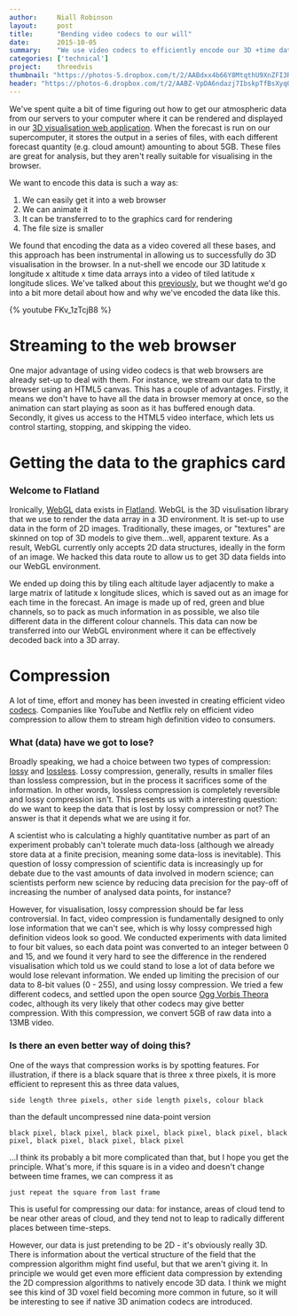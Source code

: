 ```yaml
---
author:     Niall Robinson
layout:     post
title:      "Bending video codecs to our will"
date:       2015-10-05
summary:    "We use video codecs to efficiently encode our 3D +time data"
categories: ['technical']
project:    threedvis
thumbnail: "https://photos-5.dropbox.com/t/2/AABdxx4b66Y8MtqthU9XnZFI3RufJuGSc4VEFZXIdAvlxA/12/2665124/png/32x32/1/_/1/2/exampledata_sm.png/EODKhQIYqN0DIAIoAg/FHP3BownAD22WN0Eoh2V2LxMp50Q3Q0w9xTTMqGTllQ?size=1024x768&size_mode=2"
header: "https://photos-6.dropbox.com/t/2/AABZ-VpDA6ndazj7IbskpTfBsXyqOPsSxSlGOagF1dlb0A/12/2665124/jpeg/32x32/1/_/1/2/matrix-356024_1280.jpg/EODKhQIYot0DIAIoAg/O_ml7-4XHUZ-e_61f4UmElKddEafvcWME66kxYVdJp4?size=1024x768&size_mode=2"
---
```


We've spent quite a bit of time figuring out how to get our atmospheric data from our servers to your computer where it can be rendered and displayed in our [3D visualisation web application](http://demo.3dvis.informaticslab.co.uk/ng-3d-vis/apps/desktop/). When the forecast is run on our supercomputer, it stores the output in a series of files, with each different forecast quantity (e.g. cloud amount) amounting to about 5GB. These files are great for analysis, but they aren't really suitable for visualising in the browser.

We want to encode this data is such a way as:

1. We can easily get it into a web browser
1. We can animate it
1. It can be transferred to to the graphics card for rendering
1. The file size is smaller

We found that encoding the data as a video covered all these bases, and this approach has been instrumental in allowing us to successfully do 3D visualisation in the browser. In a nut-shell we encode our 3D latitude x longitude x altitude x time data arrays into a video of tiled latitude x longitude slices. We've talked about this [previously](http://www.informaticslab.co.uk/technical/perspiration/2015/07/16/lab-july-demos.html), but we thought we'd go into a bit more detail about how and why we've encoded the data like this.

{% youtube FKv_1zTcjB8 %}

# Streaming to the web browser
One major advantage of using video codecs is that web browsers are already set-up to deal with them. For instance, we stream our data to the browser using an HTML5 canvas. This has a couple of advantages. Firstly, it means we don't have to have all the data in browser memory at once, so the animation can start playing as soon as it has buffered enough data. Secondly, it gives us access to the HTML5 video interface, which lets us control starting, stopping, and skipping the video.

# Getting the data to the graphics card

### Welcome to Flatland
Ironically, [WebGL](https://en.wikipedia.org/wiki/WebGL) data exists in [Flatland](https://en.wikipedia.org/wiki/Flatland). WebGL is the 3D visulisation library that we use to render the data array in a 3D environment. It is set-up to use data in the form of 2D images. Traditionally, these images, or "textures" are skinned on top of 3D models to give them...well, apparent texture. As a result, WebGL currently only accepts 2D data structures, ideally in the form of an image. We hacked this data route to allow us to get 3D data fields into our WebGL environment.

We ended up doing this by tiling each altitude layer adjacently to make a large matrix of latitude x longitude slices, which is saved out as an image for each time in the forecast. An image is made up of red, green and blue channels, so to pack as much information in as possible, we also tile different data in the different colour channels. This data can now be transferred into our WebGL environment where it can be effectively decoded back into a 3D array.

# Compression
A lot of time, effort and money has been invested in creating efficient video [codecs](https://en.wikipedia.org/wiki/Codec). Companies like YouTube and Netflix rely on efficient video compression to allow them to stream high definition video to consumers.

### What (data) have we got to lose?
Broadly speaking, we had a choice between two types of compression: [lossy](https://en.wikipedia.org/wiki/Lossy_compression) and [lossless](https://en.wikipedia.org/wiki/Lossless_compression). Lossy compression, generally, results in smaller files than lossless compression, but in the process it sacrifices some of the information. In other words, lossless compression is completely reversible and lossy compression isn't. This presents us with a interesting question: do we want to keep the data that is lost by lossy compression or not? The answer is that it depends what we are using it for.

A scientist who is calculating a highly quantitative number as part of an experiment probably can't tolerate much data-loss (although we already store data at a finite precision, meaning some data-loss is inevitable). This question of lossy compression of scientific data is increasingly up for debate due to the vast amounts of data involved in modern science; can scientists perform new science by reducing data precision for the pay-off of increasing the number of analysed data points, for instance?

However, for visualisation, lossy compression should be far less controversial. In fact, video compression is fundamentally designed to only lose information that we can't see, which is why lossy compressed high definition videos look so good. We conducted experiments with data limited to four bit values, so each data point was converted to an integer between 0 and 15, and we found it very hard to see the difference in the rendered visualisation which told us we could stand to lose a lot of data before we would lose relevant information. We ended up limiting the precision of our data to 8-bit values (0 - 255), and using lossy compression. We tried a few different codecs, and settled upon the open source [Ogg Vorbis Theora](https://en.wikipedia.org/wiki/Theora) codec, although its very likely that other codecs may give better compression. With this compression, we convert 5GB of raw data into a 13MB video.

### Is there an even better way of doing this?
One of the ways that compression works is by spotting features. For illustration, if there is a black square that is three x three pixels, it is more efficient to represent this as three data values,

`side length three pixels, other side length pixels, colour black`

than the default uncompressed nine data-point version

`black pixel, black pixel, black pixel, black pixel, black pixel, black pixel, black pixel, black pixel, black pixel`

...I think its probably a bit more complicated than that, but I hope you get the principle. What's more, if this square is in a video and doesn't change between time frames, we can compress it as

`just repeat the square from last frame`

This is useful for compressing our data: for instance, areas of cloud tend to be near other areas of cloud, and they tend not to leap to radically different places between time-steps.

However, our data is just pretending to be 2D - it's obviously really 3D. There is information about the vertical structure of the field that the compression algorithm might find useful, but that we aren't giving it. In principle we would get even more efficient data compression by extending the 2D compression algorithms to natively encode 3D data. I think we might see this kind of 3D voxel field becoming more common in future, so it will be interesting to see if native 3D animation codecs are introduced. 